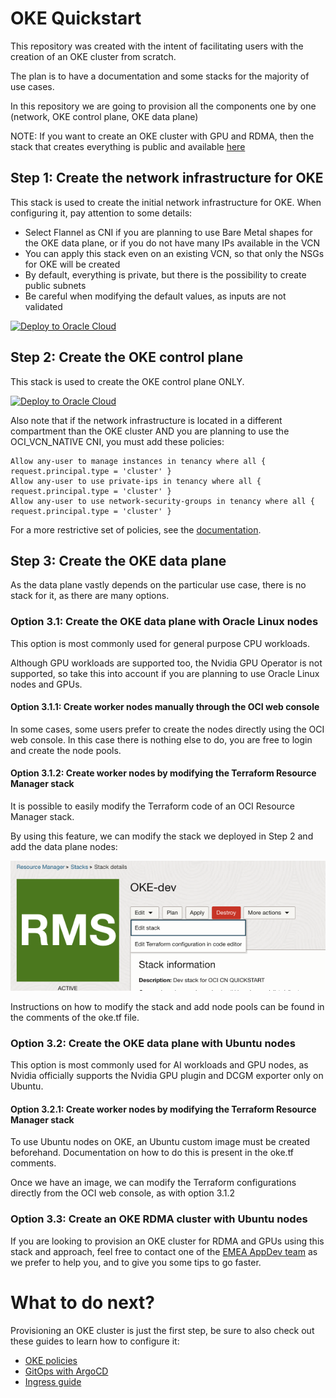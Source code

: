 # OKE Quickstart

This repository was created with the intent of facilitating users with the creation of an OKE cluster from scratch.

The plan is to have a documentation and some stacks for the majority of use cases.

In this repository we are going to provision all the components one by one (network, OKE control plane, OKE data plane)

NOTE: If you want to create an OKE cluster with GPU and RDMA, then the stack that creates everything is public and available [here](https://github.com/oracle-quickstart/oci-hpc-oke)

## Step 1: Create the network infrastructure for OKE

This stack is used to create the initial network infrastructure for OKE. When configuring it, pay attention to some details:
* Select Flannel as CNI if you are planning to use Bare Metal shapes for the OKE data plane, or if you do not have many IPs available in the VCN
* You can apply this stack even on an existing VCN, so that only the NSGs for OKE will be created
* By default, everything is private, but there is the possibility to create public subnets
* Be careful when modifying the default values, as inputs are not validated

[![Deploy to Oracle Cloud](https://oci-resourcemanager-plugin.plugins.oci.oraclecloud.com/latest/deploy-to-oracle-cloud.svg)](https://cloud.oracle.com/resourcemanager/stacks/create?zipUrl=https://github.com/oracle-devrel/technology-engineering/releases/download/oke-rm-1.1.5/infra.zip)

## Step 2: Create the OKE control plane

This stack is used to create the OKE control plane ONLY.

[![Deploy to Oracle Cloud](https://oci-resourcemanager-plugin.plugins.oci.oraclecloud.com/latest/deploy-to-oracle-cloud.svg)](https://cloud.oracle.com/resourcemanager/stacks/create?zipUrl=https://github.com/oracle-devrel/technology-engineering/releases/download/oke-rm-1.1.5/oke.zip)

Also note that if the network infrastructure is located in a different compartment than the OKE cluster AND you are planning to use the OCI_VCN_NATIVE CNI,
you must add these policies:

```ignorelang
Allow any-user to manage instances in tenancy where all { request.principal.type = 'cluster' }
Allow any-user to use private-ips in tenancy where all { request.principal.type = 'cluster' }
Allow any-user to use network-security-groups in tenancy where all { request.principal.type = 'cluster' }
```
For a more restrictive set of policies, see the [documentation](https://docs.oracle.com/en-us/iaas/Content/ContEng/Concepts/contengpodnetworking_topic-OCI_CNI_plugin.htm).

## Step 3: Create the OKE data plane

As the data plane vastly depends on the particular use case, there is no stack for it, as there are many options.

### Option 3.1: Create the OKE data plane with Oracle Linux nodes

This option is most commonly used for general purpose CPU workloads.

Although GPU workloads are supported too, the Nvidia GPU Operator is not supported, so take this into account if you are planning to use Oracle Linux nodes and GPUs.

#### Option 3.1.1: Create worker nodes manually through the OCI web console

In some cases, some users prefer to create the nodes directly using the OCI web console. In this case there is nothing else to do, you are free to login and create the node pools.

#### Option 3.1.2: Create worker nodes by modifying the Terraform Resource Manager stack

It is possible to easily modify the Terraform code of an OCI Resource Manager stack.

By using this feature, we can modify the stack we deployed in Step 2 and add the data plane nodes:

![Edit Terraform configurations](images/edit_oci_stack.png)

Instructions on how to modify the stack and add node pools can be found in the comments of the oke.tf file.

### Option 3.2: Create the OKE data plane with Ubuntu nodes

This option is most commonly used for AI workloads and GPU nodes, as Nvidia officially supports the Nvidia GPU plugin and DCGM exporter only on Ubuntu.

#### Option 3.2.1: Create worker nodes by modifying the Terraform Resource Manager stack

To use Ubuntu nodes on OKE, an Ubuntu custom image must be created beforehand. Documentation on how to do this is present in the oke.tf comments.

Once we have an image, we can modify the Terraform configurations directly from the OCI web console, as with option 3.1.2

### Option 3.3: Create an OKE RDMA cluster with Ubuntu nodes

If you are looking to provision an OKE cluster for RDMA and GPUs using this stack and approach, feel free to contact one of the [EMEA AppDev team](../../../README.md) as we prefer to help you, and to give you some tips to go faster.

# What to do next?

Provisioning an OKE cluster is just the first step, be sure to also check out these guides to learn how to configure it:
* [OKE policies](../oke-policies/policies.md)
* [GitOps with ArgoCD](../oke-gitops/README.md)
* [Ingress guide](ingress.md)

